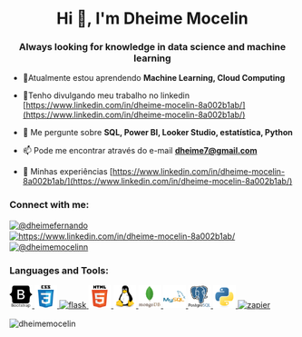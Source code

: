 <h1 align="center">Hi 👋, I'm Dheime Mocelin</h1>
<h3 align="center">Always looking for knowledge in data science and machine learning</h3>

- 🌱Atualmente estou aprendendo **Machine Learning, Cloud Computing**

- 👯Tenho divulgando meu trabalho no linkedin [https://www.linkedin.com/in/dheime-mocelin-8a002b1ab/](https://www.linkedin.com/in/dheime-mocelin-8a002b1ab/)

- 💬 Me pergunte sobre **SQL, Power BI, Looker Studio, estatística, Python**

- 📫 Pode me encontrar através do e-mail **dheime7@gmail.com**

- 📄 Minhas experiências [https://www.linkedin.com/in/dheime-mocelin-8a002b1ab/](https://www.linkedin.com/in/dheime-mocelin-8a002b1ab/)

<h3 align="left">Connect with me:</h3>
<p align="left">
<a href="https://twitter.com/@dheimefernando" target="blank"><img align="center" src="https://raw.githubusercontent.com/rahuldkjain/github-profile-readme-generator/master/src/images/icons/Social/twitter.svg" alt="@dheimefernando" height="30" width="40" /></a>
<a href="https://linkedin.com/in/https://www.linkedin.com/in/dheime-mocelin-8a002b1ab/" target="blank"><img align="center" src="https://raw.githubusercontent.com/rahuldkjain/github-profile-readme-generator/master/src/images/icons/Social/linked-in-alt.svg" alt="https://www.linkedin.com/in/dheime-mocelin-8a002b1ab/" height="30" width="40" /></a>
<a href="https://instagram.com/@dheimemocelinn" target="blank"><img align="center" src="https://raw.githubusercontent.com/rahuldkjain/github-profile-readme-generator/master/src/images/icons/Social/instagram.svg" alt="@dheimemocelinn" height="30" width="40" /></a>
</p>

<h3 align="left">Languages and Tools:</h3>
<p align="left"> <a href="https://getbootstrap.com" target="_blank" rel="noreferrer"> <img src="https://raw.githubusercontent.com/devicons/devicon/master/icons/bootstrap/bootstrap-plain-wordmark.svg" alt="bootstrap" width="40" height="40"/> </a> <a href="https://www.w3schools.com/css/" target="_blank" rel="noreferrer"> <img src="https://raw.githubusercontent.com/devicons/devicon/master/icons/css3/css3-original-wordmark.svg" alt="css3" width="40" height="40"/> </a> <a href="https://flask.palletsprojects.com/" target="_blank" rel="noreferrer"> <img src="https://www.vectorlogo.zone/logos/pocoo_flask/pocoo_flask-icon.svg" alt="flask" width="40" height="40"/> </a> <a href="https://www.w3.org/html/" target="_blank" rel="noreferrer"> <img src="https://raw.githubusercontent.com/devicons/devicon/master/icons/html5/html5-original-wordmark.svg" alt="html5" width="40" height="40"/> </a> <a href="https://www.linux.org/" target="_blank" rel="noreferrer"> <img src="https://raw.githubusercontent.com/devicons/devicon/master/icons/linux/linux-original.svg" alt="linux" width="40" height="40"/> </a> <a href="https://www.mongodb.com/" target="_blank" rel="noreferrer"> <img src="https://raw.githubusercontent.com/devicons/devicon/master/icons/mongodb/mongodb-original-wordmark.svg" alt="mongodb" width="40" height="40"/> </a> <a href="https://www.mysql.com/" target="_blank" rel="noreferrer"> <img src="https://raw.githubusercontent.com/devicons/devicon/master/icons/mysql/mysql-original-wordmark.svg" alt="mysql" width="40" height="40"/> </a> <a href="https://www.postgresql.org" target="_blank" rel="noreferrer"> <img src="https://raw.githubusercontent.com/devicons/devicon/master/icons/postgresql/postgresql-original-wordmark.svg" alt="postgresql" width="40" height="40"/> </a> <a href="https://www.python.org" target="_blank" rel="noreferrer"> <img src="https://raw.githubusercontent.com/devicons/devicon/master/icons/python/python-original.svg" alt="python" width="40" height="40"/> </a> <a href="https://zapier.com" target="_blank" rel="noreferrer"> <img src="https://www.vectorlogo.zone/logos/zapier/zapier-icon.svg" alt="zapier" width="40" height="40"/> </a> </p>

<p><img align="center" src="https://github-readme-stats.vercel.app/api/top-langs?username=dheimemocelin&show_icons=true&locale=en&layout=compact" alt="dheimemocelin" /></p>

<!---
- 👋 Hi, I’m @dheimemocelin
- 👀 I’m interested in ...
- 🌱 I’m currently learning ...
- 💞️ I’m looking to collaborate on ...
- 📫 How to reach me ...

<!---
dheimemocelin/dheimemocelin is a ✨ special ✨ repository because its `README.md` (this file) appears on your GitHub profile.
You can click the Preview link to take a look at your changes.
--->
